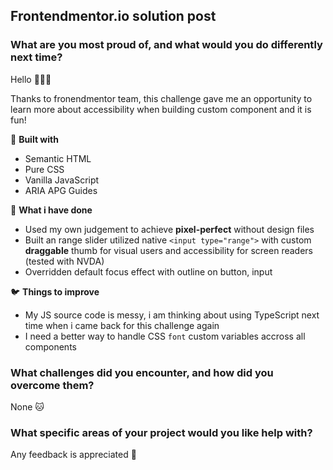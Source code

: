 ## Frontendmentor.io solution post

### What are you most proud of, and what would you do differently next time?

Hello 👋👋👋

Thanks to fronendmentor team, this challenge gave me an opportunity to learn more about accessibility when building custom component and it is fun!

🚀 **Built with**

- Semantic HTML
- Pure CSS
- Vanilla JavaScript
- ARIA APG Guides

🐲 **What i have done**

- Used my own judgement to achieve **pixel-perfect** without design files
- Built an range slider utilized native `<input type="range">` with custom **draggable** thumb for visual users and accessibility for screen readers (tested with NVDA)
- Overridden default focus effect with outline on button, input

🐦 **Things to improve**

- My JS source code is messy, i am thinking about using TypeScript next time when i came back for this challenge again
- I need a better way to handle CSS `font` custom variables accross all components

### What challenges did you encounter, and how did you overcome them?

None 🐱

### What specific areas of your project would you like help with?

Any feedback is appreciated 🙏
